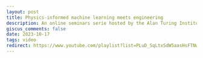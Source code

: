 ```yaml
---
layout: post
title: Physics-informed machine learning meets engineering
description: An online seminars serie hosted by the Alan Turing Institute
giscus_comments: false
date: 2023-10-17
tags: video
redirect: https://www.youtube.com/playlist?list=PLuD_SqLtxSdW5aasHsFTNw_MrZrtu5tZ3
---
```



